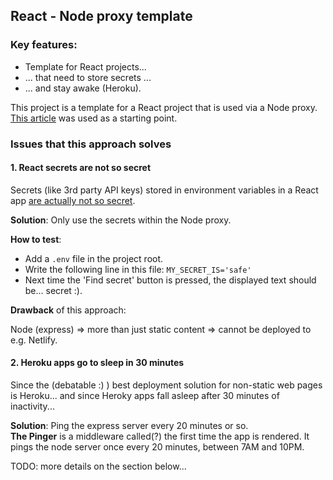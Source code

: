 ## React - Node proxy template

### Key features:

- Template for React projects...
- ... that need to store secrets ...
- ... and stay awake (Heroku).

This project is a template for a React project that is used via a Node proxy.  
[This article](https://dev.to/nburgess/creating-a-react-app-with-react-router-and-an-express-backend-33l3) was used as a starting point.

### Issues that this approach solves

#### 1. React secrets are not so secret

Secrets (like 3rd party API keys) stored in environment variables in a React app [are actually not so secret](https://medium.com/@trekinbami/using-environment-variables-in-react-6b0a99d83cf5).

**Solution**: Only use the secrets within the Node proxy.

**How to test**:

- Add a `.env` file in the project root.
- Write the following line in this file: `MY_SECRET_IS='safe'`
- Next time the 'Find secret' button is pressed, the displayed text should be... secret :).

**Drawback** of this approach:

Node (express) => more than just static content => cannot be deployed to e.g. Netlify.

#### 2. Heroku apps go to sleep in 30 minutes

Since the (debatable :) ) best deployment solution for non-static web pages is Heroku... and since Heroky apps fall asleep after 30 minutes of inactivity...

**Solution**: Ping the express server every 20 minutes or so.  
**The Pinger** is a middleware called(?) the first time the app is rendered. It pings the node server once every 20 minutes, between 7AM and 10PM.

TODO: more details on the section below...
